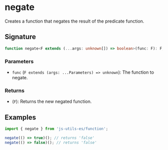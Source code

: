 # negate

Creates a function that negates the result of the predicate function.

## Signature

```typescript
function negate<F extends (...args: unknown[]) => boolean>(func: F): F;
```

### Parameters

- `func` (`F extends (args: ...Parameters) => unknown`): The function to negate.

### Returns

- (`F`): Returns the new negated function.

## Examples

```typescript
import { negate } from 'js-utils-es/function';

negate(() => true)(); // returns 'false'
negate(() => false)(); // returns 'false'
```
